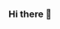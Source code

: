 ### Hi there 👋

<!--
**Aitooor/Aitooor** is a ✨ _special_ ✨ repository because its `README.md` (this file) appears on your GitHub profile.

Here are some ideas to get you started:

- 🔭 I’m currently working on @NasgarNetwork
- 🌱 I’m currently learning Java, Web Fullstack
- 🤔 I’m looking for help with anything
- 📫 How to reach me: ...
-->
